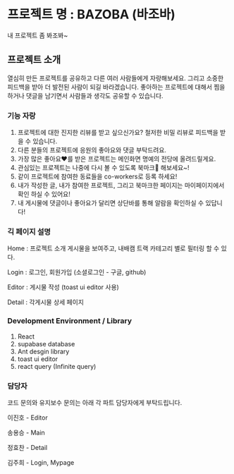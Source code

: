 # 프로젝트 명 : BAZOBA (바조바)

내 프로젝트 좀 봐조봐~

## 프로젝트 소개

열심히 만든 프로젝트를 공유하고 다른 여러 사람들에게 자랑해보세요.
그리고 소중한 피드백을 받아 더 발전된 사람이 되길 바라겠습니다. 
좋아하는 프로젝트에 대해서 찜을 하거나 댓글을 남기면서 사람들과 생각도 공유할 수 있습니다.

### 기능 자랑

1) 프로젝트에 대한 진지한 리뷰를 받고 싶으신가요? 철저한 비밀 리뷰로 피드백을 받을 수 있습니다.
2) 다른 분들의 프로젝트에 응원의 좋아요와 댓글 부탁드려요.
3) 가장 많은 좋아요❤를 받은 프로젝트는 메인화면 명예의 전당에 올려드릴게요.
4) 관심있는 프로젝트는 나중에 다시 볼 수 있도록 북마크🚩 해보세요~!
5) 같이 프로젝트에 참여한 동료들을 co-workers로 등록 하세요!
5) 내가 작성한 글, 내가 참여한 프로젝트, 그리고 북마크한 페이지는 마이페이지에서 확인 하실 수 있어요!
6) 내 게시물에 댓글이나 좋아요가 달리면 상단바를 통해 알람을 확인하실 수 있답니다!

### 긱 페이지 설명

Home : 프로젝트 소개 게시물을 보여주고, 내배캠 트랙 카테고리 별로 필터링 할 수 있다.

Login : 로그인, 회원가입 (소셜로그인 - 구글, github)

Editor : 게시물 작성 (toast ui editor 사용)

Detail : 각게시물 상세 페이지

### Development Environment / Library

1) React
2) supabase database
3) Ant desgin library
4) toast ui editor
5) react query (Infinite query)

### 담당자

코드 문의와 유지보수 문의는 아래 각 파트 담당자에게 부탁드립니다.

이진호 - Editor  

송용승 - Main

정효찬 - Detail

김주희 - Login, Mypage
